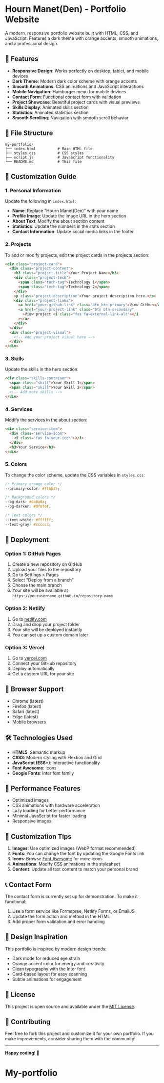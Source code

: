 # Hourn Manet(Den) - Portfolio Website

A modern, responsive portfolio website built with HTML, CSS, and JavaScript. Features a dark theme with orange accents, smooth animations, and a professional design.

## 🚀 Features

- **Responsive Design**: Works perfectly on desktop, tablet, and mobile devices
- **Dark Theme**: Modern dark color scheme with orange accents
- **Smooth Animations**: CSS animations and JavaScript interactions
- **Mobile Navigation**: Hamburger menu for mobile devices
- **Contact Form**: Functional contact form with validation
- **Project Showcase**: Beautiful project cards with visual previews
- **Skills Display**: Animated skills section
- **Statistics**: Animated statistics section
- **Smooth Scrolling**: Navigation with smooth scroll behavior

## 📁 File Structure

```
my-portfolio/
├── index.html          # Main HTML file
├── styles.css          # CSS styles
├── script.js           # JavaScript functionality
└── README.md           # This file
```

## 🎨 Customization Guide

### 1. Personal Information

Update the following in `index.html`:

- **Name**: Replace "Hourn Manet(Den)" with your name
- **Profile Image**: Update the image URL in the hero section
- **About Text**: Modify the about section content
- **Statistics**: Update the numbers in the stats section
- **Contact Information**: Update social media links in the footer

### 2. Projects

To add or modify projects, edit the project cards in the projects section:

```html
<div class="project-card">
  <div class="project-content">
    <h3 class="project-title">Your Project Name</h3>
    <div class="project-tech">
      <span class="tech-tag">Technology 1</span>
      <span class="tech-tag">Technology 2</span>
    </div>
    <p class="project-description">Your project description here.</p>
    <div class="project-links">
      <a href="your-github-link" class="btn btn-primary">View Github</a>
      <a href="your-project-link" class="btn btn-secondary"
        >View project <i class="fas fa-external-link-alt"></i
      ></a>
    </div>
  </div>
  <div class="project-visual">
    <!-- Add your project visual here -->
  </div>
</div>
```

### 3. Skills

Update the skills in the hero section:

```html
<div class="skills-container">
  <span class="skill">Your Skill 1</span>
  <span class="skill">Your Skill 2</span>
  <!-- Add more skills -->
</div>
```

### 4. Services

Modify the services in the about section:

```html
<div class="service-item">
  <div class="service-icon">
    <i class="fas fa-your-icon"></i>
  </div>
  <h3>Your Service</h3>
</div>
```

### 5. Colors

To change the color scheme, update the CSS variables in `styles.css`:

```css
/* Primary orange color */
--primary-color: #ff6b35;

/* Background colors */
--bg-dark: #0a0a0a;
--bg-darker: #0f0f0f;

/* Text colors */
--text-white: #ffffff;
--text-gray: #cccccc;
```

## 🚀 Deployment

### Option 1: GitHub Pages

1. Create a new repository on GitHub
2. Upload your files to the repository
3. Go to Settings > Pages
4. Select "Deploy from a branch"
5. Choose the main branch
6. Your site will be available at `https://yourusername.github.io/repository-name`

### Option 2: Netlify

1. Go to [netlify.com](https://netlify.com)
2. Drag and drop your project folder
3. Your site will be deployed instantly
4. You can set up a custom domain later

### Option 3: Vercel

1. Go to [vercel.com](https://vercel.com)
2. Connect your GitHub repository
3. Deploy automatically
4. Get a custom URL for your site

## 📱 Browser Support

- Chrome (latest)
- Firefox (latest)
- Safari (latest)
- Edge (latest)
- Mobile browsers

## 🛠️ Technologies Used

- **HTML5**: Semantic markup
- **CSS3**: Modern styling with Flexbox and Grid
- **JavaScript (ES6+)**: Interactive functionality
- **Font Awesome**: Icons
- **Google Fonts**: Inter font family

## 🎯 Performance Features

- Optimized images
- CSS animations with hardware acceleration
- Lazy loading for better performance
- Minimal JavaScript for faster loading
- Responsive images

## 🔧 Customization Tips

1. **Images**: Use optimized images (WebP format recommended)
2. **Fonts**: You can change the font by updating the Google Fonts link
3. **Icons**: Browse [Font Awesome](https://fontawesome.com) for more icons
4. **Animations**: Modify CSS animations in the stylesheet
5. **Content**: Update all text content to match your personal brand

## 📞 Contact Form

The contact form is currently set up for demonstration. To make it functional:

1. Use a form service like Formspree, Netlify Forms, or EmailJS
2. Update the form action and method in the HTML
3. Add proper form validation and error handling

## 🎨 Design Inspiration

This portfolio is inspired by modern design trends:

- Dark mode for reduced eye strain
- Orange accent color for energy and creativity
- Clean typography with the Inter font
- Card-based layout for easy scanning
- Subtle animations for engagement

## 📄 License

This project is open source and available under the [MIT License](LICENSE).

## 🤝 Contributing

Feel free to fork this project and customize it for your own portfolio. If you make improvements, consider sharing them with the community!

---

**Happy coding! 🚀**
# My-portfolio
